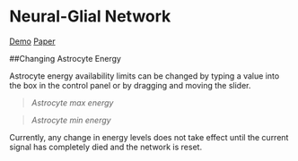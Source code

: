 Neural-Glial Network
==============

[Demo](http://edlab-www.cs.umass.edu/~cjcorey/Neural-Network/index.html)
[Paper](http://edlab-www.cs.umass.edu/~cjcorey/Neural-Network/FinalProjectWrite-Up.pdf)

##Changing Astrocyte Energy

Astrocyte energy availability limits can be changed by typing a value into the box in the control panel or by dragging and moving the slider.

>_Astrocyte max energy_

>_Astrocyte min energy_

Currently, any change in energy levels does not take effect until the current signal has completely died and the network is reset.
